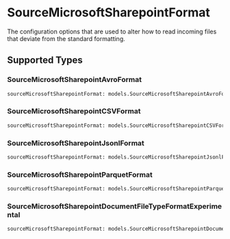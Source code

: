 # SourceMicrosoftSharepointFormat

The configuration options that are used to alter how to read incoming files that deviate from the standard formatting.


## Supported Types

### SourceMicrosoftSharepointAvroFormat

```python
sourceMicrosoftSharepointFormat: models.SourceMicrosoftSharepointAvroFormat = /* values here */
```

### SourceMicrosoftSharepointCSVFormat

```python
sourceMicrosoftSharepointFormat: models.SourceMicrosoftSharepointCSVFormat = /* values here */
```

### SourceMicrosoftSharepointJsonlFormat

```python
sourceMicrosoftSharepointFormat: models.SourceMicrosoftSharepointJsonlFormat = /* values here */
```

### SourceMicrosoftSharepointParquetFormat

```python
sourceMicrosoftSharepointFormat: models.SourceMicrosoftSharepointParquetFormat = /* values here */
```

### SourceMicrosoftSharepointDocumentFileTypeFormatExperimental

```python
sourceMicrosoftSharepointFormat: models.SourceMicrosoftSharepointDocumentFileTypeFormatExperimental = /* values here */
```

